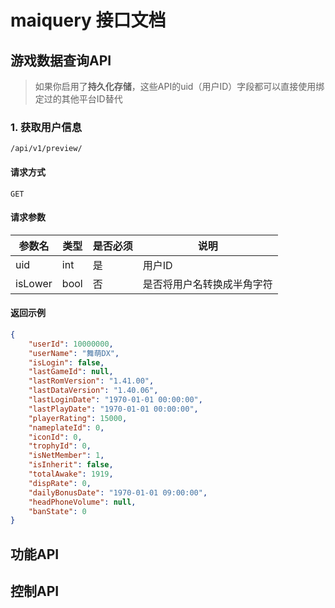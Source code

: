 # maiquery 接口文档

## 游戏数据查询API
> 如果你启用了**持久化存储**，这些API的uid（用户ID）字段都可以直接使用绑定过的其他平台ID替代
### 1. 获取用户信息
`/api/v1/preview/`
#### 请求方式
`GET`
#### 请求参数
| 参数名     | 类型   | 是否必须 | 说明            |
|---------|------|------|---------------|
| uid     | int  | 是    | 用户ID          |
| isLower | bool | 否    | 是否将用户名转换成半角字符 |
#### 返回示例
```json
{
    "userId": 10000000,
    "userName": "舞萌DX",
    "isLogin": false,
    "lastGameId": null,
    "lastRomVersion": "1.41.00",
    "lastDataVersion": "1.40.06",
    "lastLoginDate": "1970-01-01 00:00:00",
    "lastPlayDate": "1970-01-01 00:00:00",
    "playerRating": 15000,
    "nameplateId": 0,
    "iconId": 0,
    "trophyId": 0,
    "isNetMember": 1,
    "isInherit": false,
    "totalAwake": 1919,
    "dispRate": 0,
    "dailyBonusDate": "1970-01-01 09:00:00",
    "headPhoneVolume": null,
    "banState": 0
}
```
## 功能API
## 控制API